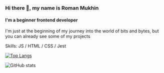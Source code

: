 ### Hi there 👋, my name is Roman Mukhin
#### I'm a beginner frontend developer
I'm just at the beginning of my journey into the world of bits and bytes, but you can already see some of my projects

Skills: JS / HTML / CSS / Jest

[![Top Langs](https://github-readme-stats.vercel.app/api/top-langs/?username=mkh1n)](https://github.com/anuraghazra/github-readme-stats)

![GitHub stats](https://github-readme-stats.vercel.app/api?username=mkh1n&show_icons=true)  

